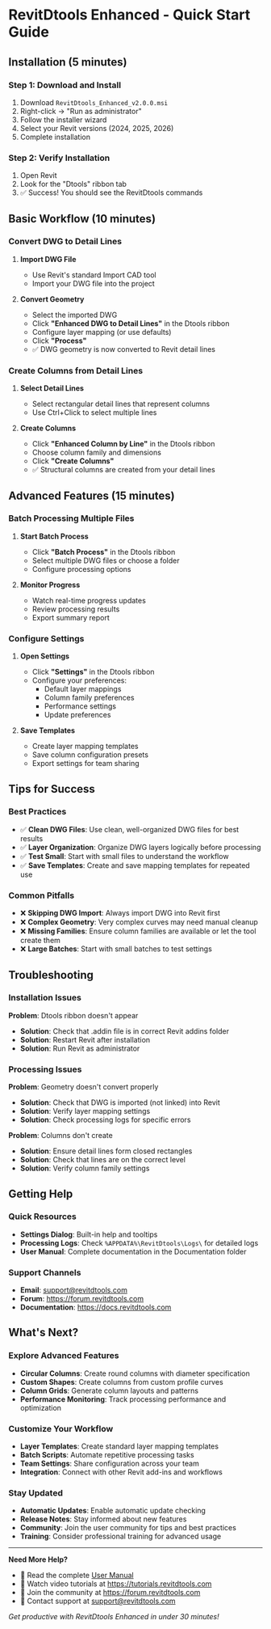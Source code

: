 # RevitDtools Enhanced - Quick Start Guide

## Installation (5 minutes)

### Step 1: Download and Install
1. Download `RevitDtools_Enhanced_v2.0.0.msi`
2. Right-click → "Run as administrator"
3. Follow the installer wizard
4. Select your Revit versions (2024, 2025, 2026)
5. Complete installation

### Step 2: Verify Installation
1. Open Revit
2. Look for the "Dtools" ribbon tab
3. ✅ Success! You should see the RevitDtools commands

## Basic Workflow (10 minutes)

### Convert DWG to Detail Lines

1. **Import DWG File**
   - Use Revit's standard Import CAD tool
   - Import your DWG file into the project

2. **Convert Geometry**
   - Select the imported DWG
   - Click **"Enhanced DWG to Detail Lines"** in the Dtools ribbon
   - Configure layer mapping (or use defaults)
   - Click **"Process"**
   - ✅ DWG geometry is now converted to Revit detail lines

### Create Columns from Detail Lines

1. **Select Detail Lines**
   - Select rectangular detail lines that represent columns
   - Use Ctrl+Click to select multiple lines

2. **Create Columns**
   - Click **"Enhanced Column by Line"** in the Dtools ribbon
   - Choose column family and dimensions
   - Click **"Create Columns"**
   - ✅ Structural columns are created from your detail lines

## Advanced Features (15 minutes)

### Batch Processing Multiple Files

1. **Start Batch Process**
   - Click **"Batch Process"** in the Dtools ribbon
   - Select multiple DWG files or choose a folder
   - Configure processing options

2. **Monitor Progress**
   - Watch real-time progress updates
   - Review processing results
   - Export summary report

### Configure Settings

1. **Open Settings**
   - Click **"Settings"** in the Dtools ribbon
   - Configure your preferences:
     - Default layer mappings
     - Column family preferences
     - Performance settings
     - Update preferences

2. **Save Templates**
   - Create layer mapping templates
   - Save column configuration presets
   - Export settings for team sharing

## Tips for Success

### Best Practices
- ✅ **Clean DWG Files**: Use clean, well-organized DWG files for best results
- ✅ **Layer Organization**: Organize DWG layers logically before processing
- ✅ **Test Small**: Start with small files to understand the workflow
- ✅ **Save Templates**: Create and save mapping templates for repeated use

### Common Pitfalls
- ❌ **Skipping DWG Import**: Always import DWG into Revit first
- ❌ **Complex Geometry**: Very complex curves may need manual cleanup
- ❌ **Missing Families**: Ensure column families are available or let the tool create them
- ❌ **Large Batches**: Start with small batches to test settings

## Troubleshooting

### Installation Issues
**Problem**: Dtools ribbon doesn't appear
- **Solution**: Check that .addin file is in correct Revit addins folder
- **Solution**: Restart Revit after installation
- **Solution**: Run Revit as administrator

### Processing Issues
**Problem**: Geometry doesn't convert properly
- **Solution**: Check that DWG is imported (not linked) into Revit
- **Solution**: Verify layer mapping settings
- **Solution**: Check processing logs for specific errors

**Problem**: Columns don't create
- **Solution**: Ensure detail lines form closed rectangles
- **Solution**: Check that lines are on the correct level
- **Solution**: Verify column family settings

## Getting Help

### Quick Resources
- **Settings Dialog**: Built-in help and tooltips
- **Processing Logs**: Check `%APPDATA%\RevitDtools\Logs\` for detailed logs
- **User Manual**: Complete documentation in the Documentation folder

### Support Channels
- **Email**: support@revitdtools.com
- **Forum**: https://forum.revitdtools.com
- **Documentation**: https://docs.revitdtools.com

## What's Next?

### Explore Advanced Features
- **Circular Columns**: Create round columns with diameter specification
- **Custom Shapes**: Create columns from custom profile curves
- **Column Grids**: Generate column layouts and patterns
- **Performance Monitoring**: Track processing performance and optimization

### Customize Your Workflow
- **Layer Templates**: Create standard layer mapping templates
- **Batch Scripts**: Automate repetitive processing tasks
- **Team Settings**: Share configuration across your team
- **Integration**: Connect with other Revit add-ins and workflows

### Stay Updated
- **Automatic Updates**: Enable automatic update checking
- **Release Notes**: Stay informed about new features
- **Community**: Join the user community for tips and best practices
- **Training**: Consider professional training for advanced usage

---

**Need More Help?**
- 📖 Read the complete [User Manual](UserManual.md)
- 🎥 Watch video tutorials at https://tutorials.revitdtools.com
- 💬 Join the community at https://forum.revitdtools.com
- 📧 Contact support at support@revitdtools.com

*Get productive with RevitDtools Enhanced in under 30 minutes!*